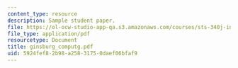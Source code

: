 ```yaml
---
content_type: resource
description: Sample student paper.
file: https://ol-ocw-studio-app-qa.s3.amazonaws.com/courses/sts-340j-introduction-to-the-history-of-technology-fall-2006/5924fef82b98a25831750daef06bfaf9_ginsburg_computg.pdf
file_type: application/pdf
resourcetype: Document
title: ginsburg_computg.pdf
uid: 5924fef8-2b98-a258-3175-0daef06bfaf9
---
```

